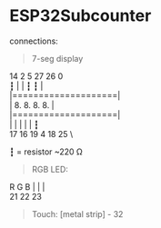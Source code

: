 # ESP32Subcounter
connections:
> 7-seg display

  14  2  5  27 26 0     \
   ┇  |  |  ┇  ┇  |     \
|====================|  \
|     8. 8. 8. 8.    |  \
|====================|  \
   |  |  |  |  |  ┇     \
  17 16  19 4 18  25    \
  
┇ = resistor ~220 Ω
  
> RGB LED:

  R   G   B
  |   |   | \
  21  22  23
 
> Touch: 
\[metal strip\] - 32
